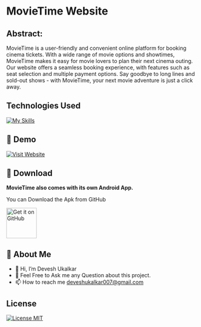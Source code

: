 
# MovieTime Website
## Abstract:

MovieTime is a user-friendly and convenient online platform for booking cinema tickets. With a wide range of movie options and showtimes, MovieTime makes it easy for movie lovers to plan their next cinema outing. Our website offers a seamless booking experience, with features such as seat selection and multiple payment options. Say goodbye to long lines and sold-out shows - with MovieTime, your next movie adventure is just a click away.


## Technologies Used

[![My Skills](https://skillicons.dev/icons?i=html,css,javascript,jquery,bootstrap,php,mysql&theme=dark)](https://github.com/iamcoderdevesh)

## 🔗 Demo
[![Visit Website](https://img.shields.io/badge/-%20Visit%20Site-blue?style=for-the-badge)](https://movietimess.000webhostapp.com)

## 🔗 Download

**MovieTime also comes with its own Android App.**

You can Download the Apk from GitHub

[<img src="https://movietimess.000webhostapp.com/readme_content/github-badge.png" alt="Get it on GitHub" height="80">](https://github.com/iamcoderdevesh/MovieTime-App/releases/tag/v1.0.0)

## 🚀 About Me
- 👋 Hi, I’m Devesh Ukalkar
- 💬 Feel Free to Ask me any Question about this project.
- 📫 How to reach me deveshukalkar007@gmail.com

## License

[![License MIT](https://img.shields.io/badge/license-MIT-blue.svg)](LICENSE)

